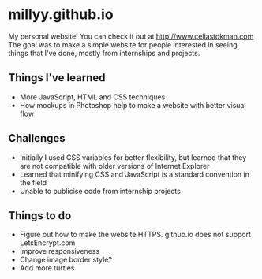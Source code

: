 # millyy.github.io
My personal website! You can check it out at http://www.celiastokman.com
The goal was to make a simple website for people interested in seeing things that I've done, mostly from internships and projects.

## Things I've learned
- More JavaScript, HTML and CSS techniques
- How mockups in Photoshop help to make a website with better visual flow

## Challenges
- Initially I used CSS variables for better flexibility, but learned that they are not compatible with older versions of Internet Explorer
- Learned that minifying CSS and JavaScript is a standard convention in the field
- Unable to publicise code from internship projects

## Things to do
- Figure out how to make the website HTTPS. github.io does not support LetsEncrypt.com
- Improve responsiveness
- Change image border style?
- Add more turtles
